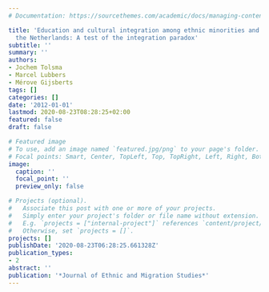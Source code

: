 ```yaml
---
# Documentation: https://sourcethemes.com/academic/docs/managing-content/

title: 'Education and cultural integration among ethnic minorities and natives in
  the Netherlands: A test of the integration paradox'
subtitle: ''
summary: ''
authors:
- Jochem Tolsma
- Marcel Lubbers
- Mérove Gijsberts
tags: []
categories: []
date: '2012-01-01'
lastmod: 2020-08-23T08:28:25+02:00
featured: false
draft: false

# Featured image
# To use, add an image named `featured.jpg/png` to your page's folder.
# Focal points: Smart, Center, TopLeft, Top, TopRight, Left, Right, BottomLeft, Bottom, BottomRight.
image:
  caption: ''
  focal_point: ''
  preview_only: false

# Projects (optional).
#   Associate this post with one or more of your projects.
#   Simply enter your project's folder or file name without extension.
#   E.g. `projects = ["internal-project"]` references `content/project/deep-learning/index.md`.
#   Otherwise, set `projects = []`.
projects: []
publishDate: '2020-08-23T06:28:25.661328Z'
publication_types:
- 2
abstract: ''
publication: '*Journal of Ethnic and Migration Studies*'
---
```

